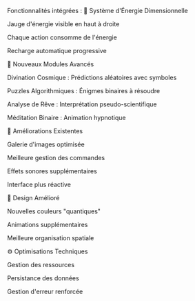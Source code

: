 Fonctionnalités intégrées :
🧬 Système d'Énergie Dimensionnelle

Jauge d'énergie visible en haut à droite

Chaque action consomme de l'énergie

Recharge automatique progressive

🔮 Nouveaux Modules Avancés

Divination Cosmique : Prédictions aléatoires avec symboles

Puzzles Algorithmiques : Énigmes binaires à résoudre

Analyse de Rêve : Interprétation pseudo-scientifique

Méditation Binaire : Animation hypnotique

📡 Améliorations Existentes

Galerie d'images optimisée

Meilleure gestion des commandes

Effets sonores supplémentaires

Interface plus réactive

🎨 Design Amélioré

Nouvelles couleurs "quantiques"

Animations supplémentaires

Meilleure organisation spatiale

⚙️ Optimisations Techniques

Gestion des ressources

Persistance des données

Gestion d'erreur renforcée
